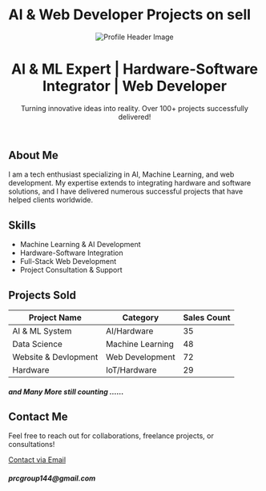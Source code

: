 <!DOCTYPE html>
<html lang="en">
<head>
  <meta charset="UTF-8">
  <meta name="viewport" content="width=device-width, initial-scale=1.0">
</head>
<body>
<h1> AI & Web Developer Projects on sell</h1>
  <!-- Profile Header with Background Image -->
  <header class="profile-header">
    <div class="header-content">
       <img src="https://github.com/ProjectHelperPRC144/ProjectHelperPRC144/blob/main/DALL%C2%B7E%202024-11-05%2021.47.40%20-%20An%20attractive%2C%20professional%20GitHub%20profile%20header%20image%20showing%20expertise%20in%20AI%2C%20Machine%20Learning%2C%20hardware-software%20integration%2C%20and%20web%20development.jpg" alt="Profile Header Image">
      <h1>AI & ML Expert | Hardware-Software Integrator | Web Developer</h1>
      <p>Turning innovative ideas into reality. Over 100+ projects successfully delivered!</p>
    </div>
  </header>

  <!-- About Section -->
  <section class="about">
    <h2>About Me</h2>
    <p>I am a tech enthusiast specializing in AI, Machine Learning, and web development. My expertise extends to integrating hardware and software solutions, and I have delivered numerous successful projects that have helped clients worldwide.</p>
  </section>

  <!-- Skills Section -->
  <section class="skills">
    <h2>Skills</h2>
    <ul>
      <li>Machine Learning & AI Development</li>
      <li>Hardware-Software Integration</li>
      <li>Full-Stack Web Development</li>
      <li>Project Consultation & Support</li>
    </ul>
  </section>

  <!-- Projects Sold Table -->
  <section class="projects">
    <h2>Projects Sold</h2>
    <table>
      <thead>
        <tr>
          <th>Project Name</th>
          <th>Category</th>
          <th>Sales Count</th>
        </tr>
      </thead>
      <tbody>
        <tr>
          <td> AI & ML System</td>
          <td>AI/Hardware</td>
          <td>35</td>
        </tr>
        <tr>
          <td> Data Science </td>
          <td>Machine Learning</td>
          <td>48</td>
        </tr>
        <tr>
          <td> Website & Devlopment</td>
          <td>Web Development</td>
          <td>72</td>
        </tr>
        <tr>
          <td>Hardware</td>
          <td>IoT/Hardware</td>
          <td>29</td>
        </tr>
      </tbody>
    </table>
  </section>
<h5> and Many More still counting ......</h5>
  <!-- Contact Section -->
  <section class="contact">
    <h2>Contact Me</h2>
    <p>Feel free to reach out for collaborations, freelance projects, or consultations!</p>
    <a href="mailto:prcgroup144@gmail.com" class="contact-btn">Contact via Email</a>
  </section>
<h5>prcgroup144@gmail.com</h5>
</body>
</html>
